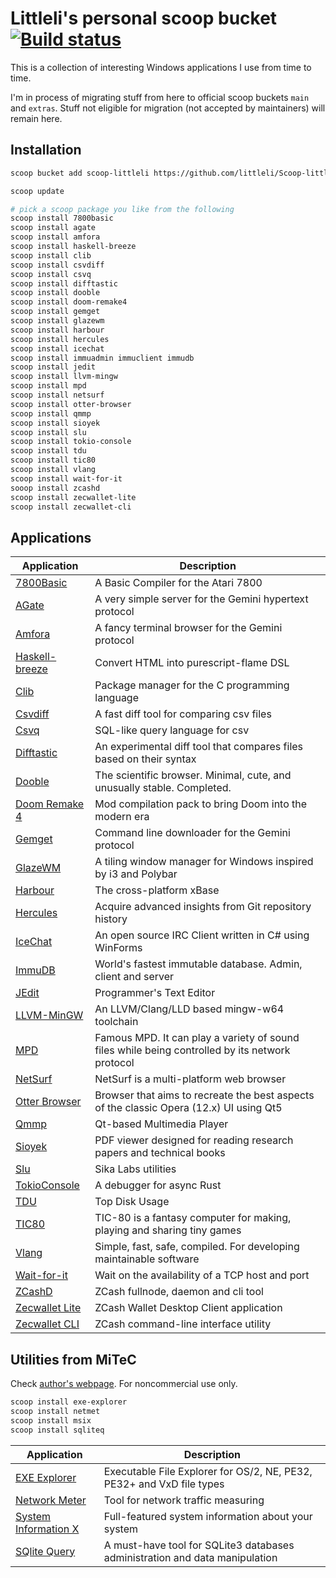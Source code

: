 # Littleli's personal scoop bucket [![Build status](https://ci.appveyor.com/api/projects/status/unf1y3oaybr7m27i/branch/master?svg=true)](https://ci.appveyor.com/project/littleli/scoop-littleli/branch/master)

This is a collection of interesting Windows applications I use from time to time.

I'm in process of migrating stuff from here to official scoop buckets `main` and `extras`.
Stuff not eligible for migration (not accepted by maintainers) will remain here.

## Installation

```sh
scoop bucket add scoop-littleli https://github.com/littleli/Scoop-littleli.git

scoop update

# pick a scoop package you like from the following
scoop install 7800basic
scoop install agate
scoop install amfora
scoop install haskell-breeze
scoop install clib
scoop install csvdiff
scoop install csvq
scoop install difftastic
scoop install dooble
scoop install doom-remake4
scoop install gemget
scoop install glazewm
scoop install harbour
scoop install hercules
scoop install icechat
scoop install immuadmin immuclient immudb
scoop install jedit
scoop install llvm-mingw
scoop install mpd
scoop install netsurf
scoop install otter-browser
scoop install qmmp
scoop install sioyek
scoop install slu
scoop install tokio-console
scoop install tdu
scoop install tic80
scoop install vlang
scoop install wait-for-it
sooop install zcashd
scoop install zecwallet-lite
scoop install zecwallet-cli
```

## Applications

| Application | Description |
|-|-|
| [7800Basic](https://github.com/7800-devtools/7800basic) | A Basic Compiler for the Atari 7800 |
| [AGate](https://github.com/mbrubeck/agate) | A very simple server for the Gemini hypertext protocol |
| [Amfora](https://github.com/makeworld-the-better-one/amfora) | A fancy terminal browser for the Gemini protocol |
| [Haskell-breeze](https://github.com/easafe/haskell-breeze) | Convert HTML into purescript-flame DSL |
| [Clib](https://github.com/clibs/clib) | Package manager for the C programming language |
| [Csvdiff](https://aswinkarthik.github.io/csvdiff) | A fast diff tool for comparing csv files |
| [Csvq](https://mithrandie.github.io/csvq) | SQL-like query language for csv |
| [Difftastic](https://difftastic.wilfred.me.uk) | An experimental diff tool that compares files based on their syntax |
| [Dooble](https://textbrowser.github.io/dooble/) | The scientific browser. Minimal, cute, and unusually stable. Completed. |
| [Doom Remake 4](https://archive.org/details/doom_remake_4_download) | Mod compilation pack to bring Doom into the modern era |
| [Gemget](https://github.com/makeworld-the-better-one/gemget) | Command line downloader for the Gemini protocol |
| [GlazeWM](https://github.com/lars-berger/GlazeWM) | A tiling window manager for Windows inspired by i3 and Polybar |
| [Harbour](https://harbour.github.io) | The cross-platform xBase |
| [Hercules](https://github.com/src-d/hercules) | Acquire advanced insights from Git repository history |
| [IceChat](https://www.icechat.net) | An open source IRC Client written in C# using WinForms |
| [ImmuDB](https://github.com/codenotary/immudb) | World's fastest immutable database. Admin, client and server |
| [JEdit](http://jedit.org) | Programmer's Text Editor |
| [LLVM-MinGW](https://github.com/mstorsjo/llvm-mingw) | An LLVM/Clang/LLD based mingw-w64 toolchain |
| [MPD](https://www.musicpd.org) | Famous MPD. It can play a variety of sound files while being controlled by its network protocol |
| [NetSurf](https://www.netsurf-browser.org) | NetSurf is a multi-platform web browser |
| [Otter Browser](https://otter-browser.org/) | Browser that aims to recreate the best aspects of the classic Opera (12.x) UI using Qt5  |
| [Qmmp](http://qmmp.ylsoftware.com) | Qt-based Multimedia Player |
| [Sioyek](https://sioyek.info/) | PDF viewer designed for reading research papers and technical books |
| [Slu](https://github.com/sikalabs/slu) | Sika Labs utilities |
| [TokioConsole](https://github.com/tokio-rs/console) | A debugger for async Rust |
| [TDU](https://github.com/josephpaul0/tdu) | Top Disk Usage |
| [TIC80](https://tic80.com) | TIC-80 is a fantasy computer for making, playing and sharing tiny games |
| [Vlang](https://vlang.io) | Simple, fast, safe, compiled. For developing maintainable software |
| [Wait-for-it](https://github.com/roerohan/wait-for-it) | Wait on the availability of a TCP host and port |
| [ZCashD](https://z.cash) | ZCash fullnode, daemon and cli tool |
| [Zecwallet Lite](https://www.zecwallet.co) | ZCash Wallet Desktop Client application |
| [Zecwallet CLI](https://www.zecwallet.co) | ZCash command-line interface utility |

## Utilities from MiTeC

Check [author's webpage](http://mitec.cz/index.html). For noncommercial use only.

```sh
scoop install exe-explorer
scoop install netmet
scoop install msix
scoop install sqliteq
```

| Application | Description |
|-|-|
| [EXE Explorer](http://mitec.cz/exe.html) | Executable File Explorer for OS/2, NE, PE32, PE32+ and VxD file types |
| [Network Meter](http://mitec.cz/netmet.html) | Tool for network traffic measuring |
| [System Information X](http://mitec.cz/msi.html) | Full-featured system information about your system |
| [SQlite Query](http://mitec.cz/sqliteq.html) | A must-have tool for SQLite3 databases administration and data manipulation |
